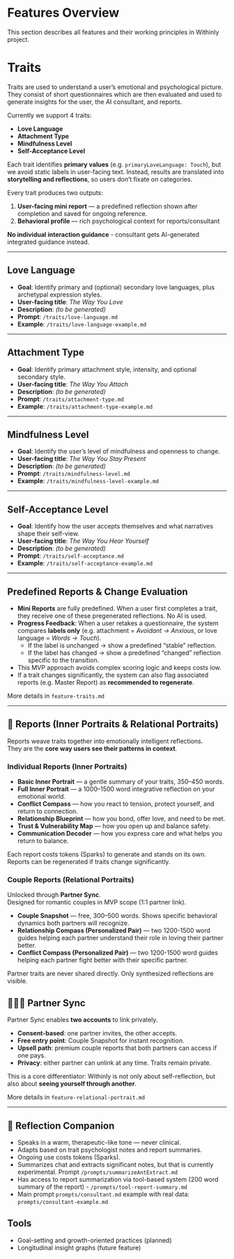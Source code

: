 # Features Overview

This section describes all features and their working principles in Withinly project.

# Traits

Traits are used to understand a user’s emotional and psychological picture. They consist of short questionnaires which are then evaluated and used to generate insights for the user, the AI consultant, and reports.

Currently we support 4 traits:

- **Love Language**
- **Attachment Type**
- **Mindfulness Level**
- **Self-Acceptance Level**

Each trait identifies **primary values** (e.g. `primaryLoveLanguage: Touch`), but we avoid static labels in user-facing text. Instead, results are translated into **storytelling and reflections**, so users don’t fixate on categories.

Every trait produces two outputs:

1. **User-facing mini report** — a predefined reflection shown after completion and saved for ongoing reference.
2. **Behavioral profile** — rich psychological context for reports/consultant

**No individual interaction guidance** - consultant gets AI-generated integrated guidance instead.

---

## Love Language

- **Goal**: Identify primary and (optional) secondary love languages, plus archetypal expression styles.
- **User-facing title**: _The Way You Love_
- **Description**: _(to be generated)_
- **Prompt**: `/traits/love-language.md`
- **Example**: `/traits/love-language-example.md`

---

## Attachment Type

- **Goal**: Identify primary attachment style, intensity, and optional secondary style.
- **User-facing title**: _The Way You Attach_
- **Description**: _(to be generated)_
- **Prompt**: `/traits/attachment-type.md`
- **Example**: `/traits/attachment-type-example.md`

---

## Mindfulness Level

- **Goal**: Identify the user’s level of mindfulness and openness to change.
- **User-facing title**: _The Way You Stay Present_
- **Description**: _(to be generated)_
- **Prompt**: `/traits/mindfulness-level.md`
- **Example**: `/traits/mindfulness-level-example.md`

---

## Self-Acceptance Level

- **Goal**: Identify how the user accepts themselves and what narratives shape their self-view.
- **User-facing title**: _The Way You Hear Yourself_
- **Description**: _(to be generated)_
- **Prompt**: `/traits/self-acceptance.md`
- **Example**: `/traits/self-acceptance-example.md`

---

## Predefined Reports & Change Evaluation

- **Mini Reports** are fully predefined. When a user first completes a trait, they receive one of these pregenerated reflections. No AI is used.
- **Progress Feedback**: When a user retakes a questionnaire, the system compares **labels only** (e.g. attachment = _Avoidant → Anxious_, or love language = _Words → Touch_).
  - If the label is unchanged → show a predefined “stable” reflection.
  - If the label has changed → show a predefined “changed” reflection specific to the transition.
- This MVP approach avoids complex scoring logic and keeps costs low.
- If a trait changes significantly, the system can also flag associated reports (e.g. Master Report) as **recommended to regenerate**.

More details in `feature-traits.md`

---

## 📖 Reports (Inner Portraits & Relational Portraits)

Reports weave traits together into emotionally intelligent reflections.  
They are the **core way users see their patterns in context**.

### Individual Reports (Inner Portraits)

- **Basic Inner Portrait** — a gentle summary of your traits, 350–450 words.
- **Full Inner Portrait** — a 1000–1500 word integrative reflection on your emotional world.
- **Conflict Compass** — how you react to tension, protect yourself, and return to connection.
- **Relationship Blueprint** — how you bond, offer love, and need to be met.
- **Trust & Vulnerability Map** — how you open up and balance safety.
- **Communication Decoder** — how you express care and what helps you return to balance.

Each report costs tokens (Sparks) to generate and stands on its own.  
Reports can be regenerated if traits change significantly.

### Couple Reports (Relational Portraits)

Unlocked through **Partner Sync**.  
Designed for romantic couples in MVP scope (1:1 partner link).

- **Couple Snapshot** — free, 300–500 words. Shows specific behavioral dynamics both partners will recognize.
- **Relationship Compass (Personalized Pair)** — two 1200-1500 word guides helping each partner understand their role in loving their partner better.
- **Conflict Compass (Personalized Pair)** — two 1200-1500 word guides helping each partner fight better with their specific partner.

Partner traits are never shared directly. Only synthesized reflections are visible.

## 🧑‍🤝‍🧑 Partner Sync

Partner Sync enables **two accounts** to link privately.

- **Consent-based**: one partner invites, the other accepts.
- **Free entry point**: Couple Snapshot for instant recognition.
- **Upsell path**: premium couple reports that both partners can access if one pays.
- **Privacy**: either partner can unlink at any time. Traits remain private.

This is a core differentiator: Withinly is not only about self-reflection, but also about **seeing yourself through another**.

More details in `feature-relational-portrait.md`

---

## 💬 Reflection Companion

- Speaks in a warm, therapeutic-like tone — never clinical.
- Adapts based on trait psychologist notes and report summaries.
- Ongoing use costs tokens (Sparks).
- Summarizes chat and extracts significant notes, but that is currently experimental. Prompt `/prompts/summarizeAntExtract.md`
- Has access to report summarization via tool-based system (200 word summary of the report) - `/prompts/tool-report-summary.md`
- Main prompt `prompts/consultant.md` example with real data: `prompts/consultant-example.md`

## Tools

- Goal-setting and growth-oriented practices (planned)
- Longitudinal insight graphs (future feature)
